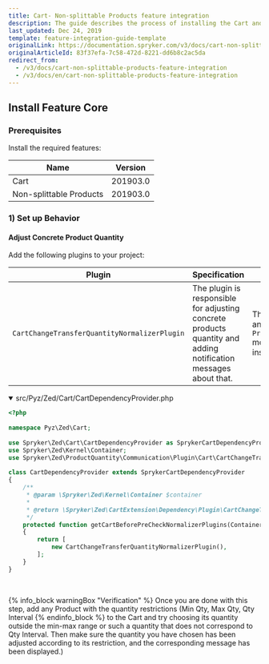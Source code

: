 ```yaml
---
title: Cart- Non-splittable Products feature integration
description: The guide describes the process of installing the Cart and Non-Splittable Products features into your project
last_updated: Dec 24, 2019
template: feature-integration-guide-template
originalLink: https://documentation.spryker.com/v3/docs/cart-non-splittable-products-feature-integration
originalArticleId: 83f37efa-7c58-472d-8221-dd6b8c2ac5da
redirect_from:
  - /v3/docs/cart-non-splittable-products-feature-integration
  - /v3/docs/en/cart-non-splittable-products-feature-integration
---
```


## Install Feature Core
### Prerequisites
Install the required features:

| Name | Version |
| --- | --- |
| Cart | 201903.0 |
| Non-splittable Products |201903.0  |

### 1) Set up Behavior
#### Adjust Concrete Product Quantity
Add the following plugins to your project:

| Plugin | Specification | Prerequisites | Namespace |
| --- | --- | --- | --- |
| `CartChangeTransferQuantityNormalizerPlugin` | The plugin is responsible for adjusting concrete products quantity and adding notification messages about that. | The `ProductQuantity` and `ProductQuantityStorage` modules should be installed. | `Spryker\Zed\ProductQuantity\Communication\Plugin\Cart` |

<details open>
<summary markdown='span'>src/Pyz/Zed/Cart/CartDependencyProvider.php</summary>

```php
<?php
 
namespace Pyz\Zed\Cart;
 
use Spryker\Zed\Cart\CartDependencyProvider as SprykerCartDependencyProvider;
use Spryker\Zed\Kernel\Container;
use Spryker\Zed\ProductQuantity\Communication\Plugin\Cart\CartChangeTransferQuantityNormalizerPlugin;
 
class CartDependencyProvider extends SprykerCartDependencyProvider
{
	/**
	 * @param \Spryker\Zed\Kernel\Container $container
	 *
	 * @return \Spryker\Zed\CartExtension\Dependency\Plugin\CartChangeTransferNormalizerPluginInterface[]
	 */
	protected function getCartBeforePreCheckNormalizerPlugins(Container $container): array
	{
		return [
			new CartChangeTransferQuantityNormalizerPlugin(),
		];
	}
}
```
<br>
</details>

{% info_block warningBox "Verification" %}
Once you are done with this step, add any Product with the quantity restrictions (Min Qty, Max Qty, Qty Interval
{% endinfo_block %} to the Cart and try choosing its quantity outside the min-max range or such a quantity that does not correspond to Qty Interval. Then make sure the quantity you have chosen has been adjusted according to its restriction, and the corresponding message has been displayed.)
